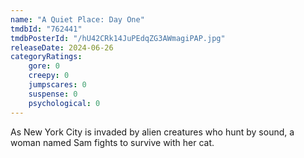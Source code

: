 ```yaml
---
name: "A Quiet Place: Day One"
tmdbId: "762441"
tmdbPosterId: "/hU42CRk14JuPEdqZG3AWmagiPAP.jpg"
releaseDate: 2024-06-26
categoryRatings:
    gore: 0
    creepy: 0
    jumpscares: 0
    suspense: 0
    psychological: 0
---
```

As New York City is invaded by alien creatures who hunt by sound, a woman named Sam fights to survive with her cat.
